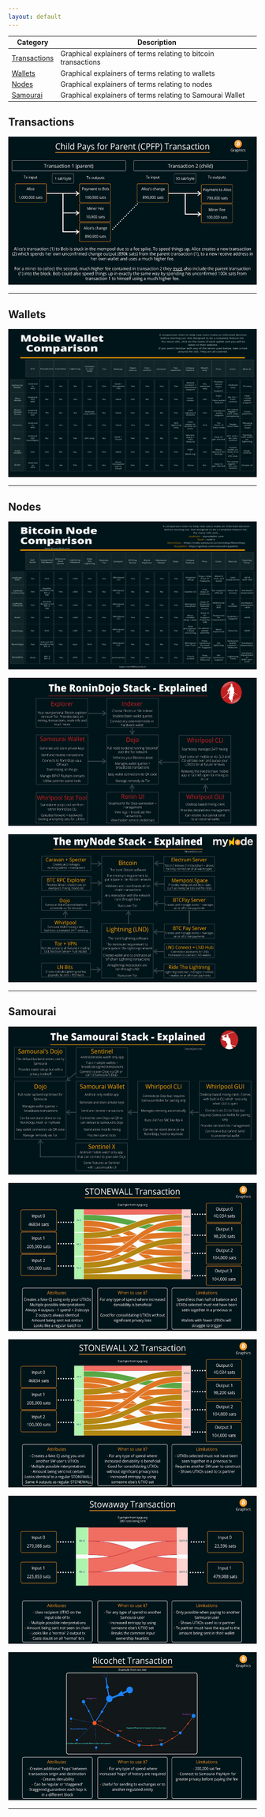 ```yaml
---
layout: default
---
```


| Category                   | Description                                                                |
|----------------------------|----------------------------------------------------------------------------|
| [Transactions](#transactions)   | Graphical explainers of terms relating to bitcoin transactions        |
| [Wallets](#wallets)             | Graphical explainers of terms relating to wallets                     |
| [Nodes](#nodes)                 | Graphical explainers of terms relating to nodes                       |
| [Samourai](#samourai)           | Graphical explainers of terms relating to Samourai Wallet             |




## Transactions


<p align="center">
<img src="https://raw.githubusercontent.com/BitcoinQnA/bitcoingraphics/master/assets/images/CPFP.png" class=responsive width="550" height="300" maxheight="300" />
</p>

***


## Wallets


<p align="center">
<img src="https://raw.githubusercontent.com/BitcoinQnA/bitcoingraphics/master/assets/images/Wallet%20comparison.png" class=responsive width="550" height="300" maxheight="300" />
</p>


***


## Nodes


<p align="center">
<img src="https://raw.githubusercontent.com/BitcoinQnA/bitcoingraphics/master/assets/images/V4.png" class=responsive width="550" height="300" maxheight="300" />
</p>



<p align="center">
<img src="https://raw.githubusercontent.com/BitcoinQnA/bitcoingraphics/master/assets/images/RD%20Stack.png" class=responsive width="550" height="300" maxheight="300" />
</p>


<p align="center">
<img src="https://raw.githubusercontent.com/BitcoinQnA/bitcoingraphics/master/assets/images/The%20myNode%20Stack%20Explained.png" class=responsive width="550" height="300" maxheight="300" />
</p>


***


## Samourai



<p align="center">
<img src="https://raw.githubusercontent.com/BitcoinQnA/bitcoingraphics/master/assets/images/The%20Samourai%20Stack.png" class=responsive width="550" height="300" maxheight="300" />
</p>


<p align="center">
<img src="https://raw.githubusercontent.com/BitcoinQnA/bitcoingraphics/master/assets/images/Stonewall.png" class=responsive width="550" height="300" maxheight="300" />
</p>



<p align="center">
<img src="https://raw.githubusercontent.com/BitcoinQnA/bitcoingraphics/master/assets/images/STONEWALL%20X2.png" class=responsive width="550" height="300" maxheight="300" />
</p>



<p align="center">
<img src="https://raw.githubusercontent.com/BitcoinQnA/bitcoingraphics/master/assets/images/STOWAWAY.png" class=responsive width="550" height="300" maxheight="300" />
</p>



<p align="center">
<img src="https://raw.githubusercontent.com/BitcoinQnA/bitcoingraphics/master/assets/images/Ricochet.png" class=responsive width="550" height="300" maxheight="300" />
</p>







***
